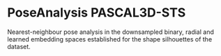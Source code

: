 # PoseAnalysis PASCAL3D-STS
Nearest-neighbour pose analysis in the downsampled binary, radial and learned embedding spaces established for the shape silhouettes of the dataset.
